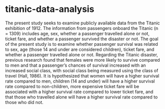 # titanic-data-analysis

The present study seeks to examine publicly available data from the Titanic exhibition of 1912. The information from passengers onboard the Titanic (n = 1309) includes age, sex, whether a passenger travelled alone or not, ticket fare, and whether a passenger survived the disaster or not. The goal of the present study is to examine whether passenger survival was related to sex, age (those 14 and under are considered children), ticket fare, and whether a passenger travelled alone or not. Regarding the Titanic disaster, previous research found that females were more likely to survive compared to men and that a passenger’s chances of survival increased with an increased social class, with social class being measured using the class of travel (Hall, 1986). It is hypothesized that women will have a higher survival rate compared to men, children (14 and under) will have a higher survival rate compared to non-children, more expensive ticket fare will be associated with a higher survival rate compared to lower ticket fare, and that those who travelled alone will have a higher survival rate compared to those who did not.
